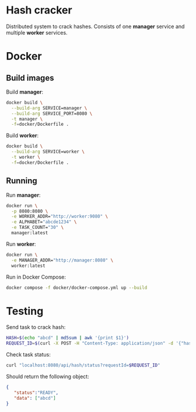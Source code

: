 # Hash cracker

Distributed system to crack hashes. Consists of one **manager** service and multiple **worker** services.

# Docker

## Build images

Build **manager**:
```bash
docker build \
  --build-arg SERVICE=manager \
  --build-arg SERVICE_PORT=8080 \
  -t manager \
  -f=docker/Dockerfile . 
```

Build **worker**:
```bash
docker build \
  --build-arg SERVICE=worker \
  -t worker \
  -f=docker/Dockerfile . 
```
## Running

Run **manager**:
```bash
docker run \
  -p 8080:8080 \
  -e WORKER_ADDR="http://worker:9080" \
  -e ALPHABET="abcde1234" \
  -e TASK_COUNT="30" \
  manager:latest
```

Run **worker**:
```bash
docker run \
  -e MANAGER_ADDR="http://manager:8080" \
  worker:latest
```

Run in Docker Compose:
```bash
docker compose -f docker/docker-compose.yml up --build 
```

# Testing

Send task to crack hash:
```bash
HASH=$(echo "abcd" | md5sum | awk '{print $1}')
REQUEST_ID=$(curl -X POST -H "Content-Type: application/json" -d '{"hash": "'$HASH'", "maxLength": 4}' localhost:8080/api/hash/crack)
```

Check task status:
```bash
curl "localhost:8080/api/hash/status?requestId=$REQUEST_ID" 
```

Should return the following object:
```json
{
   "status":"READY",
   "data": ["abcd"]
}
```